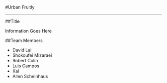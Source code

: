 #Urban Fruitly
***

##Title

Information Goes Here

##Team Members

* David Lai
* Shokoufei Mizaraei
* Robert Colin
* Luis Campos
* Kal
* Allen Scheinhaus